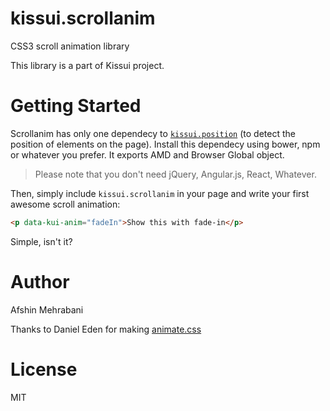 # kissui.scrollanim
CSS3 scroll animation library

This library is a part of Kissui project.

# Getting Started

Scrollanim has only one dependecy to [`kissui.position`](https://github.com/usablica/kissui.position) (to detect the position of elements on the page). Install this dependecy using bower, npm or whatever you prefer. It exports AMD and Browser Global object. 

> Please note that you don't need jQuery, Angular.js, React, Whatever. 

Then, simply include `kissui.scrollanim` in your page and write your first awesome scroll animation:

```html
<p data-kui-anim="fadeIn">Show this with fade-in</p>
```

Simple, isn't it?

# Author
Afshin Mehrabani

Thanks to Daniel Eden for making [animate.css](https://github.com/daneden/animate.css)

# License
MIT
